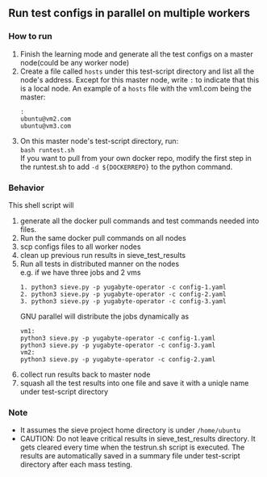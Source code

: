 ## Run test configs in parallel on multiple workers

### How to run
1. Finish the learning mode and generate all the test configs on a master node(could be any worker node)
2. Create a file called `hosts` under this test-script directory and list all the node's address. Except for this master node, write `:` to indicate that this is a local node. An example of a `hosts` file with the vm1.com being the master:
    ```
    :
    ubuntu@vm2.com
    ubuntu@vm3.com
    ```
3. On this master node's test-script directory, run:  
    `bash runtest.sh`  
    If you want to pull from your own docker repo, modify the first step in the runtest.sh to add `-d ${DOCKERREPO}` to the python command.  

### Behavior  
This shell script will
1. generate all the docker pull commands and test commands needed into files.
2. Run the same docker pull commands on all nodes
3. scp configs files to all worker nodes
4. clean up previous run results in sieve_test_results
5. Run all tests in distributed manner on the nodes  
    e.g. if we have three jobs and 2 vms
    ```
    1. python3 sieve.py -p yugabyte-operator -c config-1.yaml
    2. python3 sieve.py -p yugabyte-operator -c config-2.yaml
    3. python3 sieve.py -p yugabyte-operator -c config-3.yaml
    ```
    GNU parallel will distribute the jobs dynamically as
    ```
    vm1:
    python3 sieve.py -p yugabyte-operator -c config-1.yaml
    python3 sieve.py -p yugabyte-operator -c config-3.yaml
    vm2:
    python3 sieve.py -p yugabyte-operator -c config-2.yaml
    ```
6. collect run results back to master node
7. squash all the test results into one file and save it with a uniqle name under test-script directory

### Note
- It assumes the sieve project home directory is under `/home/ubuntu`  
- CAUTION: Do not leave critical results in sieve_test_results directory. It gets cleared every time when the testrun.sh script is executed. The results are automatically saved in a summary file under test-script directory after each mass testing.
